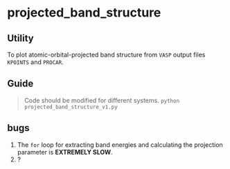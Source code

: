 # projected_band_structure

## Utility
To plot atomic-orbital-projected band structure from `VASP` output files `KPOINTS` and `PROCAR`.

## Guide
> Code should be modified for different systems.
`python projected_band_structure_v1.py`

## bugs
1. The `for` loop for extracting band energies and calculating the projection parameter is **EXTREMELY SLOW**.
2. ?
